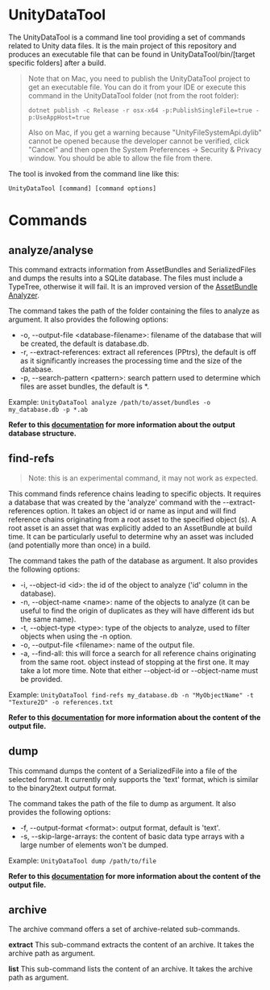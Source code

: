 # UnityDataTool

The UnityDataTool is a command line tool providing a set of commands related to Unity data files. It
is the main project of this repository and produces an executable file that can be found in
UnityDataTool/bin/[target specific folders] after a build.

> Note that on Mac, you need to publish the UnityDataTool project to get an executable file. You
can do it from your IDE or execute this command in the UnityDataTool folder (not from the root
folder):
>
> `dotnet publish -c Release -r osx-x64 -p:PublishSingleFile=true -p:UseAppHost=true`
>
> Also on Mac, if you get a warning because "UnityFileSystemApi.dylib" cannot be opened because the
developer cannot be verified, click "Cancel" and then open the System Preferences -> Security &
Privacy window. You should be able to allow the file from there.

The tool is invoked from the command line like this:

`UnityDataTool [command] [command options]`

# Commands

## analyze/analyse

This command extracts information from AssetBundles and SerializedFiles and dumps the results
into a SQLite database. The files must include a TypeTree, otherwise it will fail. It is an
improved version of the [AssetBundle Analyzer](https://github.com/faelenor/asset-bundle-analyzer).

The command takes the path of the folder containing the files to analyze as argument. It also
provides the following options:
* -o, --output-file \<database-filename\>: filename of the database that will be created, the
  default is database.db.
* -r, --extract-references: extract all references (PPtrs), the default is off as it significantly
  increases the processing time and the size of the database.
* -p, --search-pattern \<pattern\>: search pattern used to determine which files are asset bundles,
  the default is \*.

Example: `UnityDataTool analyze /path/to/asset/bundles -o my_database.db -p *.ab`

**Refer to this [documentation](../Analyzer/README.md#How-to-use-the-database) for more information
about the output database structure.**

## find-refs

> Note: this is an experimental command, it may not work as expected.

This command finds reference chains leading to specific objects. It requires a database that was
created by the 'analyze' command with the --extract-references option. It takes an object id or
name as input and will find reference chains originating from a root asset to the specified object
(s). A root asset is an asset that was explicitly added to an AssetBundle at build time. It can be
particularly useful to determine why an asset was included (and potentially more than once) in a
build.

The command takes the path of the database as argument. It also provides the following options:
* -i, --object-id \<id\>: the id of the object to analyze ('id' column in the database).
* -n, --object-name \<name\>: name of the objects to analyze (it can be useful to find the origin
  of duplicates as they will have different ids but the same name).
* -t, --object-type \<type\>: type of the objects to analyze, used to filter objects when using
  the -n option.
* -o, --output-file \<filename\>: name of the output file.
* -a, --find-all: this will force a search for all reference chains originating from the same root.
  object instead of stopping at the first one. It may take a lot more time. Note that
  either --object-id or --object-name must be provided.

Example: `UnityDataTool find-refs my_database.db -n "MyObjectName" -t "Texture2D" -o
references.txt`

**Refer to this [documentation](../ReferenceFinder/README.md#How-to-interpret-the-output-file) for
more information about the content of the output file.**

## dump

This command dumps the content of a SerializedFile into a file of the selected format. It currently
only supports the 'text' format, which is similar to the binary2text output format.

The command takes the path of the file to dump as argument. It also provides the following options:
* -f, --output-format \<format\>: output format, default is 'text'.
* -s, --skip-large-arrays: the content of basic data type arrays with a large number of elements
  won't be dumped.

Example: `UnityDataTool dump /path/to/file`

**Refer to this [documentation](../TextDumper/README.md#How-to-interpret-the-output-files) for more
information about the content of the output file.**

## archive

The archive command offers a set of archive-related sub-commands.

**extract** This sub-command extracts the content of an archive. It takes the archive path as
argument.

**list** This sub-command lists the content of an archive. It takes the archive path as argument.
